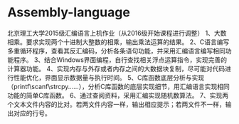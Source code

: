 # Assembly-language
北京理工大学2015级汇编语言上机作业（从2016级开始课程进行调整）
1、大数相乘。要求实现两个十进制大整数的相乘，输出乘法运算的结果。
2、C语言编写多重循环程序，查看其反汇编码，分析各条语句功能，并采用汇编语言编写相同功能程序。
3、结合Windows界面编程，自行查找相关浮点运算指令，实现完善的计算器功能。
4、实现内存与外存或者内存之间的大数据块复制，尽可能对代码进行性能优化，界面显示数据量与执行时间。
5、C库函数底层分析与实现（printf\scanf\strcpy……），分析C库函数的底层实现细节，用汇编语言实现相同功能的简单C库函数。
6、通过查阅资料，采用汇编实现随机数算法。
7、实现两个文本文件内容的比对。若两文件内容一样，输出相应提示；若两文件不一样，输出对应的行号。
